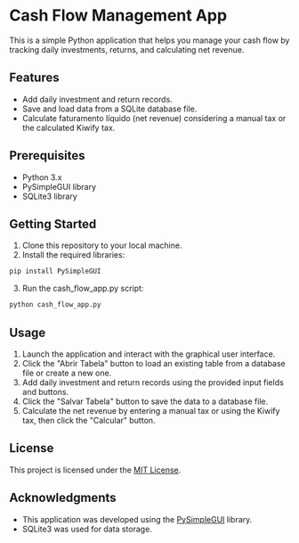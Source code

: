 # Cash Flow Management App

This is a simple Python application that helps you manage your cash flow by tracking daily investments, returns, and calculating net revenue.

## Features

- Add daily investment and return records.
- Save and load data from a SQLite database file.
- Calculate faturamento líquido (net revenue) considering a manual tax or the calculated Kiwify tax.

## Prerequisites

- Python 3.x
- PySimpleGUI library
- SQLite3 library

## Getting Started

1. Clone this repository to your local machine.
2. Install the required libraries:

```bash
pip install PySimpleGUI
```

3. Run the cash_flow_app.py script:

```bash
python cash_flow_app.py
```
## Usage

1. Launch the application and interact with the graphical user interface.
2. Click the "Abrir Tabela" button to load an existing table from a database file or create a new one.
3. Add daily investment and return records using the provided input fields and buttons.
4. Click the "Salvar Tabela" button to save the data to a database file.
5. Calculate the net revenue by entering a manual tax or using the Kiwify tax, then click the "Calcular" button.

## License

This project is licensed under the [MIT License](LICENSE).

## Acknowledgments

- This application was developed using the [PySimpleGUI](https://pysimplegui.readthedocs.io/en/latest/) library.
- SQLite3 was used for data storage.
